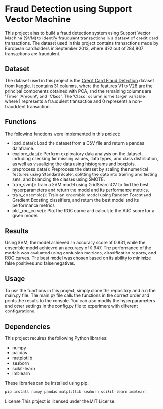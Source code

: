 # Fraud Detection using Support Vector Machine
This project aims to build a fraud detection system using Support Vector Machine (SVM) to identify fraudulent transactions in a dataset of credit card transactions. The dataset used in this project contains transactions made by European cardholders in September 2013, where 492 out of 284,807 transactions are fraudulent.

## Dataset
The dataset used in this project is the [Credit Card Fraud Detection](https://www.kaggle.com/mlg-ulb/creditcardfraud) dataset from Kaggle. It contains 31 columns, where the features V1 to V28 are the principal components obtained with PCA, and the remaining columns are 'Time', 'Amount', and 'Class'. The 'Class' column is the target variable, where 1 represents a fraudulent transaction and 0 represents a non-fraudulent transaction.

## Functions
The following functions were implemented in this project:

- load_data(): Load the dataset from a CSV file and return a pandas dataframe.
- explore_data(): Perform exploratory data analysis on the dataset, including checking for missing values, data types, and class distribution, as well as visualizing the data using histograms and boxplots.
- preprocess_data(): Preprocess the dataset by scaling the numerical features using StandardScaler, splitting the data into training and testing sets, and balancing the classes using SMOTE.
- train_svm(): Train a SVM model using GridSearchCV to find the best hyperparameters and return the model and its performance metrics.
- train_ensemble(): Train an ensemble model using Random Forest and Gradient Boosting classifiers, and return the best model and its performance metrics.
- plot_roc_curve(): Plot the ROC curve and calculate the AUC score for a given model.

## Results
Using SVM, the model achieved an accuracy score of 0.831, while the ensemble model achieved an accuracy of 0.947. The performance of the models was evaluated using confusion matrices, classification reports, and ROC curves. The best model was chosen based on its ability to minimize false positives and false negatives.

## Usage
To use the functions in this project, simply clone the repository and run the main.py file. The main.py file calls the functions in the correct order and prints the results to the console. You can also modify the hyperparameters and other settings in the config.py file to experiment with different configurations.

## Dependencies
This project requires the following Python libraries:

- numpy
- pandas
- matplotlib
- seaborn
- scikit-learn
- imblearn

These libraries can be installed using pip:

```python
pip install numpy pandas matplotlib seaborn scikit-learn imblearn
```

License
This project is licensed under the MIT License.




